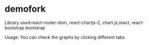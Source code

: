 # demofork

Library used:react-router-dom, react-chartjs-2, chart.js,react, react-bootstrap bootstrap


Usage:
You can check the graphs by clicking different tabs


